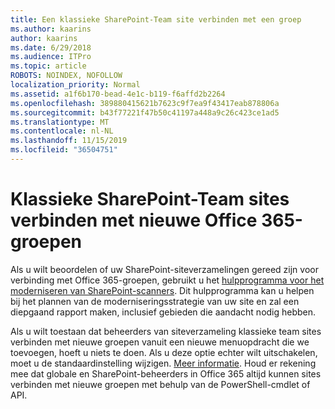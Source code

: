```yaml
---
title: Een klassieke SharePoint-Team site verbinden met een groep
ms.author: kaarins
author: kaarins
ms.date: 6/29/2018
ms.audience: ITPro
ms.topic: article
ROBOTS: NOINDEX, NOFOLLOW
localization_priority: Normal
ms.assetid: a1f6b170-bead-4e1c-b119-f6affd2b2264
ms.openlocfilehash: 389880415621b7623c9f7ea9f43417eab878806a
ms.sourcegitcommit: b43f77221f47b50c41197a448a9c26c423ce1ad5
ms.translationtype: MT
ms.contentlocale: nl-NL
ms.lasthandoff: 11/15/2019
ms.locfileid: "36504751"
---
```

# <a name="connect-classic-sharepoint-team-sites-to-new-office-365-groups"></a>Klassieke SharePoint-Team sites verbinden met nieuwe Office 365-groepen

Als u wilt beoordelen of uw SharePoint-siteverzamelingen gereed zijn voor verbinding met Office 365-groepen, gebruikt u het [hulpprogramma voor het moderniseren van SharePoint-scanners](https://go.microsoft.com/fwlink/?linkid=873066). Dit hulpprogramma kan u helpen bij het plannen van de moderniseringsstrategie van uw site en zal een diepgaand rapport maken, inclusief gebieden die aandacht nodig hebben.
  
Als u wilt toestaan dat beheerders van siteverzameling klassieke team sites verbinden met nieuwe groepen vanuit een nieuwe menuopdracht die we toevoegen, hoeft u niets te doen. Als u deze optie echter wilt uitschakelen, moet u de standaardinstelling wijzigen. [Meer informatie](https://go.microsoft.com/fwlink/?linkid=2004316). Houd er rekening mee dat globale en SharePoint-beheerders in Office 365 altijd kunnen sites verbinden met nieuwe groepen met behulp van de PowerShell-cmdlet of API.
  

